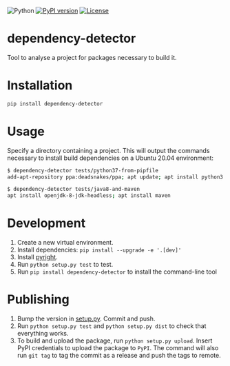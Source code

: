 ![Python](https://github.com/meeshkan/dependency-detector/workflows/Python/badge.svg)
[![PyPI version](https://badge.fury.io/py/dependency-detector.svg)](https://badge.fury.io/py/dependency-detector)
[![License](https://img.shields.io/pypi/l/http-types)](LICENSE)

# dependency-detector
Tool to analyse a project for packages necessary to build it.

# Installation
```sh
pip install dependency-detector
```

# Usage
Specify a directory containing a project. This will output the commands necessary to install build dependencies on a Ubuntu 20.04 environment:

```sh
$ dependency-detector tests/python37-from-pipfile 
add-apt-repository ppa:deadsnakes/ppa; apt update; apt install python3.7

$ dependency-detector tests/java8-and-maven      
apt install openjdk-8-jdk-headless; apt install maven
```

# Development
1. Create a new virtual environment.
1. Install dependencies: `pip install --upgrade -e '.[dev]'`
1. Install [pyright](https://github.com/microsoft/pyright).
1. Run `python setup.py test` to test.
1. Run `pip install dependency-detector` to install the command-line tool

# Publishing
1. Bump the version in [setup.py](./setup.py). Commit and push.
1. Run `python setup.py test` and `python setup.py dist` to check that everything works.
1. To build and upload the package, run `python setup.py upload`. Insert PyPI credentials to upload the package to `PyPI`. The command will also run `git tag` to tag the commit as a release and push the tags to remote.
